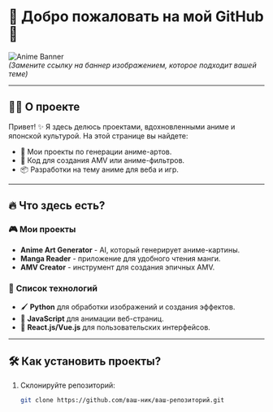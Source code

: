 # 🌸 Добро пожаловать на мой GitHub 🌸

![Anime Banner](https://i.imgur.com/your-banner-link.jpg)  
*(Замените ссылку на баннер изображением, которое подходит вашей теме)*

---

## 🧚‍♀️ О проекте
Привет! ✨ Я здесь делюсь проектами, вдохновленными аниме и японской культурой. На этой странице вы найдете:
- 🎨 Мои проекты по генерации аниме-артов.
- 📜 Код для создания AMV или аниме-фильтров.
- 📦 Разработки на тему аниме для веба и игр.

---

## 🔥 Что здесь есть?
### 🎮 **Мои проекты**
- **Anime Art Generator** - AI, который генерирует аниме-картины.  
- **Manga Reader** - приложение для удобного чтения манги.  
- **AMV Creator** - инструмент для создания эпичных AMV.

### 🌌 **Список технологий**
- 🖌️ **Python** для обработки изображений и создания эффектов.
- 🌈 **JavaScript** для анимации веб-страниц.
- 🧩 **React.js/Vue.js** для пользовательских интерфейсов.

---

## 🛠️ Как установить проекты?
1. Склонируйте репозиторий:  
   ```bash
   git clone https://github.com/ваш-ник/ваш-репозиторий.git
